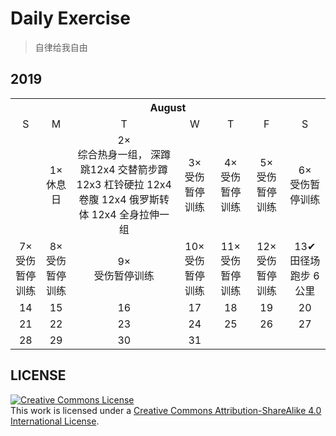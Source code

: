 # Daily Exercise
> 自律给我自由

## 2019

<table>
    <tr>
        <th colspan="7">August</th>
    </tr>
    <tr align="center">
        <td>S</td>
        <td>M</td>
        <td>T</td>
        <td>W</td>
        <td>T</td>
        <td>F</td>
        <td>S</td>
   </tr>
  <tr align="center">
      <td></td>
      <td>1×<br>休息日</td>
      <td>2×<br>综合热身一组，
深蹲跳12x4
交替箭步蹲12x3
杠铃硬拉 12x4
卷腹 12x4
俄罗斯转体 12x4
全身拉伸一组</td>
      <td>3×<br>受伤暂停训练</td>
      <td>4×<br>受伤暂停训练</td>
      <td>5×<br>受伤暂停训练</td>
      <td>6×<br>受伤暂停训练</td>
   </tr>
  <tr align="center">
      <td>7×<br>受伤暂停训练</td>
      <td>8×<br>受伤暂停训练</td>
      <td>9×<br>受伤暂停训练</td>
      <td>10×<br>受伤暂停训练</td>
      <td>11×<br>受伤暂停训练</td>
      <td>12×<br>受伤暂停训练</td>
      <td>13✔<br>田径场跑步 6 公里</td>
   </tr>
  <tr align="center">
      <td>14</td>
      <td>15</td>
      <td>16</td>
      <td>17</td>
      <td>18</td>
      <td>19</td>
      <td>20</td>
   </tr>
  <tr align="center">
      <td>21</td>
      <td>22</td>
      <td>23</td>
      <td>24</td>
      <td>25</td>
      <td>26</td>
      <td>27</td>
   </tr>
  <tr align="center">
      <td>28</td>
      <td>29</td>
      <td>30</td>
      <td>31</td>
      <td></td>
      <td></td>
      <td></td>
   </tr>
</table>

## LICENSE
<a rel="license" href="https://github.com/yanglbme/daily-exercise/blob/master/LICENSE"><img alt="Creative Commons License" style="border-width:0" src="./images/cc-by-sa-88x31.png" /></a><br />This work is licensed under a <a rel="license" href="http://creativecommons.org/licenses/by-sa/4.0/">Creative Commons Attribution-ShareAlike 4.0 International License</a>.

